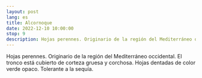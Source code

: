 ```yaml
---
layout: post
lang: es
title: Alcornoque
date: 2022-12-10 10:00:00
stop: 9
description: Hojas perennes. Originario de la región del Mediterráneo occidental. Tolerante a la sequía.
---
```

Hojas perennes. Originario de la región del Mediterráneo occidental. El tronco está cubierto de corteza gruesa y corchosa. Hojas dentadas de color verde opaco. Tolerante a la sequía.
